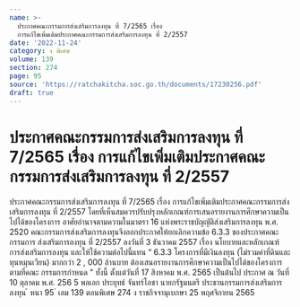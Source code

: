 ```yaml
---
name: >-
  ประกาศคณะกรรมการส่งเสริมการลงทุน ที่ 7/2565 เรื่อง
  การแก้ไขเพิ่มเติมประกาศคณะกรรมการส่งเสริมการลงทุน ที่ 2/2557
date: '2022-11-24'
category: ง พิเศษ
volume: 139
section: 274
page: 95
source: 'https://ratchakitcha.soc.go.th/documents/17230256.pdf'
draft: true
---
```


# ประกาศคณะกรรมการส่งเสริมการลงทุน ที่ 7/2565 เรื่อง การแก้ไขเพิ่มเติมประกาศคณะกรรมการส่งเสริมการลงทุน ที่ 2/2557

ประกาศคณะกรรมการส่งเสริมการลงทุน ที่ 7/2565 เรื่อง การแก้ไขเพิ่มเติมประกาศคณะกรรมการส่งเสริมการลงทุน ที่ 2/2557 โดยที่เห็นสมควรปรับปรุงหลักเกณฑ์การเสนอรายงานการศึกษาความเป็นไปได้ของโครงการ อาศัยอำนาจตามความในมาตรา 16 แห่งพระราชบัญญัติส่งเสริมการลงทุน พ.ศ. 2520 คณะกรรมการส่งเสริมการลงทุนจึงออกประกาศให้ยกเลิกความข้อ 6.3.3 ของประกาศคณะกรรมการ ส่งเสริมการลงทุน ที่ 2/2557 ลงวันที่ 3 ธันวาคม 2557 เรื่อง นโยบายและหลักเกณฑ์ การส่งเสริมการลงทุน และให้ใช้ความต่อไปนี้แทน “ 6.3.3 โครงการที่มีเงินลงทุน (ไม่รวมค่าที่ดินและทุนหมุนเวียน) มากกว่า 2 , 000 ล้านบาท ต้องเสนอรายงานการศึกษาความเป็นไปได้ของโครงการตามที่คณะ กรรมการกำหนด ” ทั้งนี้ ตั้งแต่วันที่ 17 สิงหาคม พ.ศ. 2565 เป็นต้นไป ประกาศ ณ วันที่ 10 ตุลาคม พ.ศ. 256 5 พลเอก ประยุทธ์ จันทร์โอชา นายกรัฐมนตรี ประธานกรรมการส่งเสริมการลงทุน ้ หนา 95 ่ เลม 139 ตอนพิเศษ 274 ง ราชกิจจานุเบกษา 25 พฤศจิกายน 2565
